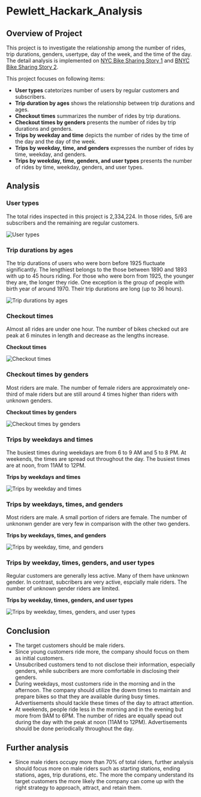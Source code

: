 # Pewlett_Hackark_Analysis

## Overview of Project
This project is to investigate the relationship among the number of rides, trip durations, genders, usertype, day of the week, and the time of the day. The detail analysis is implemented on [NYC Bike Sharing Story 1](https://public.tableau.com/app/profile/dennis.phan/viz/NYC_Bike_Sharing_16326813013300/Story1?publish=yes) and [BNYC Bike Sharing Story 2](https://public.tableau.com/app/profile/dennis.phan/viz/BikeSharing_16326817117890/TopEndingLocations?publish=yes).

This project focuses on following items:
 - **User types** catetorizes number of users by regular customers and subscribers. 
 - **Trip duration by ages** shows the relationship between trip durations and ages.
 - **Checkout times** summarizes the number of rides by trip durations. 
 - **Checkout times by genders** presents the number of rides by trip durations and genders. 
 - **Trips by weekday and time** depicts the number of rides by the time of the day and the day of the week. 
 - **Trips by weekday, time, and genders** expresses the number of rides by time, weekday, and genders. 
 - **Trips by weekday, time, genders, and user types** presents the number of rides by time, weekday, genders, and user types. 

## Analysis

### User types
The total rides inspected in this project is 2,334,224. In those rides, 5/6 are subscribers and the remaining are regular customers. 

![User types](Images/06_User_types.png)

### Trip durations by ages
The trip durations of users who were born before 1925 fluctuate significantly. The lengthiest belongs to the those between 1890 and 1893 with up to 45 hours riding. For those who were born from 1925, the younger they are, the longer they ride. One exception is the group of people with birth year of around 1970. Their trip durations are long (up to 36 hours). 

![Trip durations by ages](Images/07_Tripduration_Ages.png)

### Checkout times
Almost all rides are under one hour. The number of bikes checked out are peak at 6 minutes in length and decrease as the lengths increase.

**Checkout times**

![Checkout times](Images/01_Checkout_times.png)

### Checkout times by genders
Most riders are male. The number of female riders are approximately one-third of male riders but are still around 4 times higher than riders with unknown genders. 

**Checkout times by genders**

![Checkout times by genders](Images/02_Checkout_Genders.png)

### Trips by weekdays and times
The busiest times during weekdays are from 6 to 9 AM and 5 to 8 PM. At weekends, the times are spread out throughout the day. The busiest times are at noon, from 11AM to 12PM. 

**Trips by weekdays and times**

![Trips by weekday and times](Images/03_Trips_by_times.png)

### Trips by weekdays, times, and genders
Most riders are male. A small portion of riders are female. The number of unknonwn gender are very few in comparison with the other two genders.

**Trips by weekdays, times, and genders**

![Trips by weekday, time, and genders](Images/04_Trips_Genders.png)


### Trips by weekday, times, genders, and user types
Regular customers are generally less active. Many of them have unknown gender. In contrast, subcribers are very active, espcially male riders. The number of unknown gender riders are limited. 

**Trips by weekday, times, genders, and user types**

![Trips by weekday, times, genders, and user types](Images/05_Trips_Usertypes_Genders.png)

## Conclusion
 - The target customers should be male riders. 
 - Since young customers ride more, the company should focus on them as initial customers. 
 - Unsubcribed customers tend to not disclose their information, especially genders, while subcribers are more comfortable in disclosing their genders. 
 - During weekdays, most customers ride in the morning and in the afternoon. The company should utilize the dowm times to maintain and prepare bikes so that they are available during busy times. Advertisements should tackle these times of the day to attract attention.
 - At weekends, people ride less in the morning and in the evening but more from 9AM to 6PM. The number of rides are equally spead out during the day with the peak at noon (11AM to 12PM). Advertisements should be done periodically throughout the day. 

## Further analysis
 - Since male riders occupy more than 70% of total riders, further analysis should focus more on male riders such as starting stations, ending stations, ages, trip durations, etc. The more the company understand its target customers the more likely the company can come up with the right strategy to approach, attract, and retain them. 
